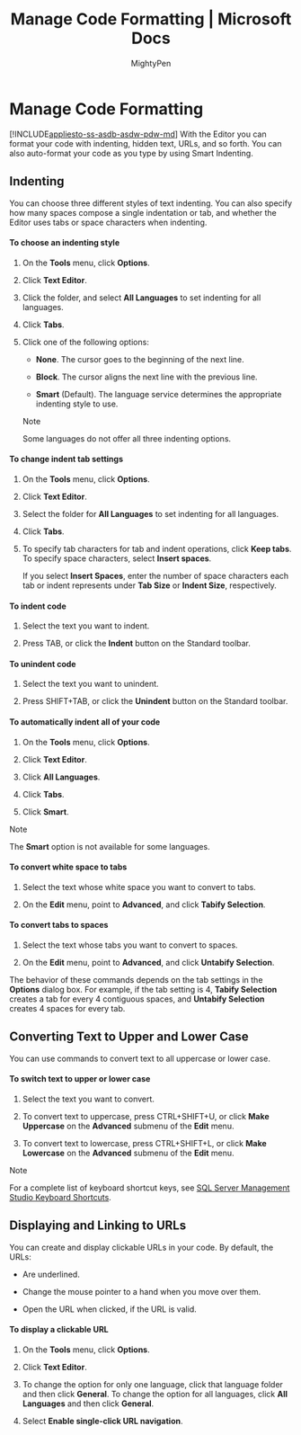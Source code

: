 ﻿---
title: "Manage Code Formatting | Microsoft Docs"
ms.custom: ""
ms.date: "03/01/2017"
ms.prod: "sql"
ms.prod_service: "sql-tools"
ms.service: ""
ms.technology: ssms
ms.reviewer: ""
ms.suite: "sql"
ms.technology: 
  - "database-engine"
ms.tgt_pltfrm: ""
ms.topic: conceptual
helpviewer_keywords: 
  - "indenting code [SQL Server]"
  - "displaying URLs"
  - "code formatting [SQL Server Management Studio]"
  - "collapsing text"
  - "formats [SQL Server], code formatting in SQL Server Management Studio"
  - "hiding text"
  - "formats [SQL Server]"
  - "text [SQL Server], code formats"
  - "automatic indentation"
  - "converting text to lower case"
  - "Query Editor [SQL Server Management Studio], managing code formats"
  - "URL displayed in code [SQL Server Management Studio]"
  - "converting text to upper case"
  - "text [SQL Server]"
  - "unindenting code"
ms.assetid: ddbac4d2-6bdc-4467-a352-e869ec880eed
caps.latest.revision: 23
author: "MightyPen"
ms.author: "genemi"
manager: "craigg"
monikerRange: ">= aps-pdw-2016 || = azuresqldb-current || = azure-sqldw-latest || >= sql-server-2016 || = sqlallproducts-allversions"
---
# Manage Code Formatting
[!INCLUDE[appliesto-ss-asdb-asdw-pdw-md](../../includes/appliesto-ss-asdb-asdw-pdw-md.md)]
  With the Editor you can format your code with indenting, hidden text, URLs, and so forth. You can also auto-format your code as you type by using Smart Indenting.  
  
## Indenting  
 You can choose three different styles of text indenting. You can also specify how many spaces compose a single indentation or tab, and whether the Editor uses tabs or space characters when indenting.  
  
#### To choose an indenting style  
  
1.  On the **Tools** menu, click **Options**.  
  
2.  Click **Text Editor**.  
  
3.  Click the folder, and select **All Languages** to set indenting for all languages.  
  
4.  Click **Tabs**.  
  
5.  Click one of the following options:  
  
    -   **None**. The cursor goes to the beginning of the next line.  
  
    -   **Block**. The cursor aligns the next line with the previous line.  
  
    -   **Smart** (Default). The language service determines the appropriate indenting style to use.  
  
    > [!NOTE]  
    >  Some languages do not offer all three indenting options.  
  
#### To change indent tab settings  
  
1.  On the **Tools** menu, click **Options**.  
  
2.  Click **Text Editor**.  
  
3.  Select the folder for **All Languages** to set indenting for all languages.  
  
4.  Click **Tabs**.  
  
5.  To specify tab characters for tab and indent operations, click **Keep tabs**. To specify space characters, select **Insert spaces**.  
  
     If you select **Insert Spaces**, enter the number of space characters each tab or indent represents under **Tab Size** or **Indent Size**, respectively.  
  
#### To indent code  
  
1.  Select the text you want to indent.  
  
2.  Press TAB, or click the **Indent** button on the Standard toolbar.  
  
#### To unindent code  
  
1.  Select the text you want to unindent.  
  
2.  Press SHIFT+TAB, or click the **Unindent** button on the Standard toolbar.  
  
#### To automatically indent all of your code  
  
1.  On the **Tools** menu, click **Options**.  
  
2.  Click **Text Editor**.  
  
3.  Click **All Languages**.  
  
4.  Click **Tabs**.  
  
5.  Click **Smart**.  
  
> [!NOTE]  
>  The **Smart** option is not available for some languages.  
  
#### To convert white space to tabs  
  
1.  Select the text whose white space you want to convert to tabs.  
  
2.  On the **Edit** menu, point to **Advanced**, and click **Tabify Selection**.  
  
#### To convert tabs to spaces  
  
1.  Select the text whose tabs you want to convert to spaces.  
  
2.  On the **Edit** menu, point to **Advanced**, and click **Untabify Selection**.  
  
 The behavior of these commands depends on the tab settings in the **Options** dialog box. For example, if the tab setting is 4, **Tabify Selection** creates a tab for every 4 contiguous spaces, and **Untabify Selection** creates 4 spaces for every tab.  
  
## Converting Text to Upper and Lower Case  
 You can use commands to convert text to all uppercase or lower case.  
  
#### To switch text to upper or lower case  
  
1.  Select the text you want to convert.  
  
2.  To convert text to uppercase, press CTRL+SHIFT+U, or click **Make Uppercase** on the **Advanced** submenu of the **Edit** menu.  
  
3.  To convert text to lowercase, press CTRL+SHIFT+L, or click **Make Lowercase** on the **Advanced** submenu of the **Edit** menu.  
  
> [!NOTE]  
>  For a complete list of keyboard shortcut keys, see [SQL Server Management Studio Keyboard Shortcuts](../../tools/sql-server-management-studio/sql-server-management-studio-keyboard-shortcuts.md).  
  
## Displaying and Linking to URLs  
 You can create and display clickable URLs in your code. By default, the URLs:  
  
-   Are underlined.  
  
-   Change the mouse pointer to a hand when you move over them.  
  
-   Open the URL when clicked, if the URL is valid.  
  
#### To display a clickable URL  
  
1.  On the **Tools** menu, click **Options**.  
  
2.  Click **Text Editor**.  
  
3.  To change the option for only one language, click that language folder and then click **General**. To change the option for all languages, click **All Languages** and then click **General**.  
  
4.  Select **Enable single-click URL navigation**.  
  
  
